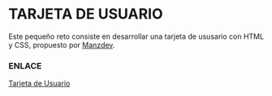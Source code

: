 # TARJETA DE USUARIO

Este pequeño reto consiste en desarrollar una tarjeta de ususario con HTML y CSS, propuesto por [Manzdev](https://lenguajejs.com/retos/nivel-facil/basic-card/).



### ENLACE
[Tarjeta de Usuario](https://maril11.github.io/manzdev-retos-basic-card/index.html)